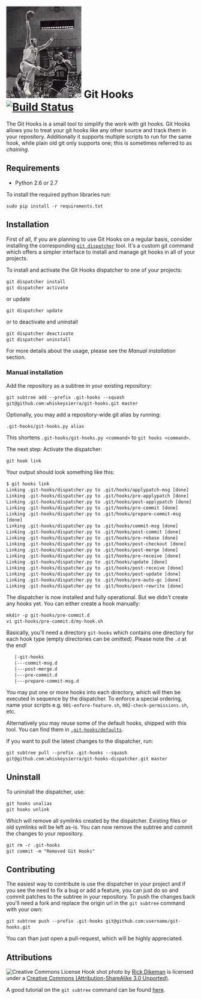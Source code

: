 # ![Grappling hook](icon.png) Git Hooks [![Build Status](https://travis-ci.org/whiskeysierra/git-hooks-dispatcher.png?branch=master,develop)](http://travis-ci.org/whiskeysierra/git-hooks-dispatcher)

The Git Hooks is a small tool to simplify the work with git hooks. Git Hooks allows you to treat your git hooks
like any other source and track them in your repository. Additionally it supports multiple scripts to run
for the same hook, while plain old git only supports one; this is sometimes referred to as *chaining*.

## Requirements

- Python 2.6 or 2.7
 
To install the required python libraries run:
    
    sudo pip install -r requirements.txt

## Installation
First of all, if you are planning to use Git Hooks on a regular basis, consider installing the corresponding
[`git dispatcher`](https://github.com/whiskeysierra/git-dispatcher) tool. It's a custom git command which 
offers a simpler interface to install and manage git hooks in all of your projects.

To install and activate the Git Hooks dispatcher to one of your projects:

    git dispatcher install
    git dispatcher activate
    
or update

    git dispatcher update
    
or to deactivate and uninstall

    git dispatcher deactivate
    git dispatcher uninstall
    
For more details about the usage, please see the *Manual installation* section.

### Manual installation

Add the repository as a subtree in your existing repository:

    git subtree add --prefix .git-hooks --squash git@github.com:whiskeysierra/git-hooks.git master
    
Optionally, you may add a repository-wide git alias by running:

    .git-hooks/git-hooks.py alias
    
This shortens `.git-hooks/git-hooks.py <command>` to `git hooks <command>`.
    
The next step: Activate the dispatcher:

    git hook link

Your output should look something like this:

    $ git hooks link
    Linking .git-hooks/dispatcher.py to .git/hooks/applypatch-msg [done]
    Linking .git-hooks/dispatcher.py to .git/hooks/pre-applypatch [done]
    Linking .git-hooks/dispatcher.py to .git/hooks/post-applypatch [done]
    Linking .git-hooks/dispatcher.py to .git/hooks/pre-commit [done]
    Linking .git-hooks/dispatcher.py to .git/hooks/prepare-commit-msg [done]
    Linking .git-hooks/dispatcher.py to .git/hooks/commit-msg [done]
    Linking .git-hooks/dispatcher.py to .git/hooks/post-commit [done]
    Linking .git-hooks/dispatcher.py to .git/hooks/pre-rebase [done]
    Linking .git-hooks/dispatcher.py to .git/hooks/post-checkout [done]
    Linking .git-hooks/dispatcher.py to .git/hooks/post-merge [done]
    Linking .git-hooks/dispatcher.py to .git/hooks/pre-receive [done]
    Linking .git-hooks/dispatcher.py to .git/hooks/update [done]
    Linking .git-hooks/dispatcher.py to .git/hooks/post-receive [done]
    Linking .git-hooks/dispatcher.py to .git/hooks/post-update [done]
    Linking .git-hooks/dispatcher.py to .git/hooks/pre-auto-gc [done]
    Linking .git-hooks/dispatcher.py to .git/hooks/post-rewrite [done]
    
The dispatcher is now installed and fully operational. But we didn't create any hooks yet. You can either create
a hook manually:

    mkdir -p git-hooks/pre-commit.d
    vi git-hooks/pre-commit.d/my-hook.sh
   
Basically, you'll need a directory `git-hooks` which contains one directory for each hook type
(empty directories can be omitted). Please note the `.d` at the end!

       |-git-hooks
       |---commit-msg.d
       |---post-merge.d
       |---pre-commit.d
       |---prepare-commit-msg.d
       
You may put one or more hooks into each directory, which will then be executed in sequence by the
dispatcher. To enforce a special ordering, name your scripts e.g. 
`001-enfore-feature.sh`, `002-check-permissions.sh`, etc.
    
Alternatively you may reuse some of the default hooks, shipped with this tool. You can find them in
[`.git-hooks/defaults`](https://github.com/whiskeysierra/git-hooks/tree/master/defaults).

If you want to pull the latest changes to the dispatcher, run:

    git subtree pull --prefix .git-hooks --squash git@github.com:whiskeysierra/git-hooks-dispatcher.git master

## Uninstall

To uninstall the dispatcher, use:

    git hooks unalias
    git hooks unlink
    
Which will remove all symlinks created by the dispatcher. Existing files or old symlinks will be left as-is.
You can now remove the subtree and commit the changes to your repository.

    git rm -r .git-hooks
    git commit -m "Removed Git Hooks"

## Contributing

The easiest way to contribute is use the dispatcher in your project and if you see the need to fix a bug
or add a feature, you can just do so and commit patches to the subtree in your repository. To push the 
changes back you'll need a fork and replace the origin url in the `git subtree` command with your own:

    git subtree push --prefix .git-hooks git@github.com:username/git-hooks.git
    
You can than just open a pull-request, which will be highly appreciated.

## Attributions
![Creative Commons License](http://i.creativecommons.org/l/by-sa/3.0/80x15.png)
Hook shot photo by [Rick Dikeman](http://commons.wikimedia.org/wiki/File:Basketball.jpg) is licensed under a
[Creative Commons (Attribution-ShareAlike 3.0 Unported)](http://creativecommons.org/licenses/by-sa/3.0/).

A good tutorial on the `git subtree` command can be found 
[here](http://blogs.atlassian.com/2013/05/alternatives-to-git-submodule-git-subtree/).

